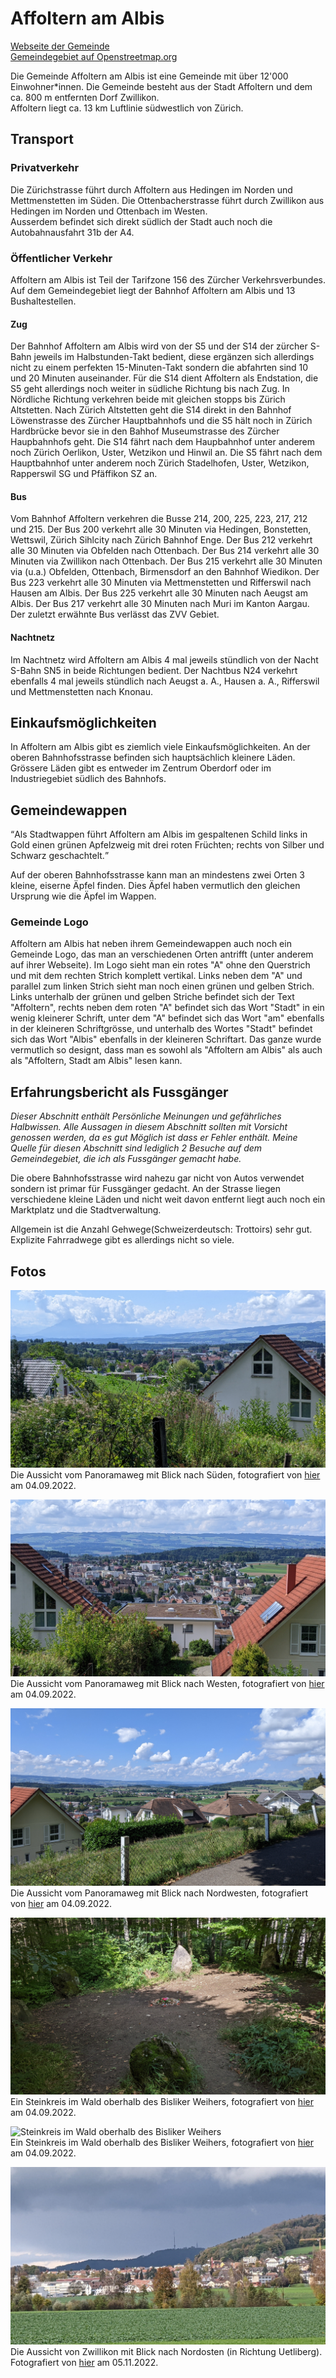 # Affoltern am Albis

[Webseite der Gemeinde](https://www.stadtaffoltern.ch/)  
[Gemeindegebiet auf Openstreetmap.org](https://www.openstreetmap.org/relation/1682080)

Die Gemeinde Affoltern am Albis ist eine Gemeinde mit über 12'000 Einwohner\*innen. Die Gemeinde besteht aus der Stadt Affoltern und dem ca. 800 m entfernten Dorf Zwillikon.  
Affoltern liegt ca. 13 km Luftlinie südwestlich von Zürich.

## Transport

### Privatverkehr

Die Zürichstrasse führt durch Affoltern aus Hedingen im Norden und Mettmenstetten im Süden. Die Ottenbacherstrasse führt durch Zwillikon aus Hedingen im Norden und Ottenbach im Westen.  
Ausserdem befindet sich direkt südlich der Stadt auch noch die Autobahnausfahrt 31b der A4.

### Öffentlicher Verkehr

Affoltern am Albis ist Teil der Tarifzone 156 des Zürcher Verkehrsverbundes. Auf dem Gemeindegebiet liegt der Bahnhof Affoltern am Albis und 13 Bushaltestellen.

#### Zug

Der Bahnhof Affoltern am Albis wird von der S5 und der S14 der zürcher S-Bahn jeweils im Halbstunden-Takt bedient, diese ergänzen sich allerdings nicht zu einem perfekten 15-Minuten-Takt sondern die abfahrten sind 10 und 20 Minuten auseinander. Für die S14 dient Affoltern als Endstation, die S5 geht allerdings noch weiter in südliche Richtung bis nach Zug. In Nördliche Richtung verkehren beide mit gleichen stopps bis Zürich Altstetten. Nach Zürich Altstetten geht die S14 direkt in den Bahnhof Löwenstrasse des Zürcher Hauptbahnhofs und die S5 hält noch in Zürich Hardbrücke bevor sie in den Bahhof Museumstrasse des Zürcher Haupbahnhofs geht. Die S14 fährt nach dem Haupbahnhof unter anderem noch Zürich Oerlikon, Uster, Wetzikon und Hinwil an. Die S5 fährt nach dem Hauptbahnhof unter anderem noch Zürich Stadelhofen, Uster, Wetzikon, Rapperswil SG und Pfäffikon SZ an.

#### Bus

Vom Bahnhof Affoltern verkehren die Busse 214, 200, 225, 223, 217, 212 und 215. Der Bus 200 verkehrt alle 30 Minuten via Hedingen, Bonstetten, Wettswil, Zürich Sihlcity nach Zürich Bahnhof Enge. Der Bus 212 verkehrt alle 30 Minuten via Obfelden nach Ottenbach. Der Bus 214 verkehrt alle 30 Minuten via Zwillikon nach Ottenbach. Der Bus 215 verkehrt alle 30 Minuten via (u.a.) Obfelden, Ottenbach, Birmensdorf an den Bahnhof Wiedikon. Der Bus 223 verkehrt alle 30 Minuten via Mettmenstetten und Rifferswil nach Hausen am Albis. Der Bus 225 verkehrt alle 30 Minuten nach Aeugst am Albis. Der Bus 217 verkehrt alle 30 Minuten nach Muri im Kanton Aargau. Der zuletzt erwähnte Bus verlässt das ZVV Gebiet.

#### Nachtnetz

Im Nachtnetz wird Affoltern am Albis 4 mal jeweils stündlich von der Nacht S-Bahn SN5 in beide Richtungen bedient. Der Nachtbus N24 verkehrt ebenfalls 4 mal jeweils stündlich nach Aeugst a. A., Hausen a. A., Rifferswil und Mettmenstetten nach Knonau.

## Einkaufsmöglichkeiten

In Affoltern am Albis gibt es ziemlich viele Einkaufsmöglichkeiten. An der oberen Bahnhofsstrasse befinden sich hauptsächlich kleinere Läden. Grössere Läden gibt es entweder im Zentrum Oberdorf oder im Industriegebiet südlich des Bahnhofs.

## Gemeindewappen

<q cite="https://www.stadtaffoltern.ch/wappen">Als Stadtwappen führt Affoltern am Albis im gespaltenen Schild links in Gold einen grünen Apfelzweig mit drei roten Früchten; rechts von Silber und Schwarz geschachtelt.</q>

Auf der oberen Bahnhofsstrasse kann man an mindestens zwei Orten 3 kleine, eiserne Äpfel finden. Dies Äpfel haben vermutlich den gleichen Ursprung wie die Äpfel im Wappen.

### Gemeinde Logo

Affoltern am Albis hat neben ihrem Gemeindewappen auch noch ein Gemeinde Logo, das man an verschiedenen Orten antrifft (unter anderem auf ihrer Webseite). Im Logo sieht man ein rotes "A" ohne den Querstrich und mit dem rechten Strich komplett vertikal. Links neben dem "A" und parallel zum linken Strich sieht man noch einen grünen und gelben Strich. Links unterhalb der grünen und gelben Striche befindet sich der Text "Affoltern", rechts neben dem roten "A" befindet sich das Wort "Stadt" in ein wenig kleinerer Schrift, unter dem "A" befindet sich das Wort "am" ebenfalls in der kleineren Schriftgrösse, und unterhalb des Wortes "Stadt" befindet sich das Wort "Albis" ebenfalls in der kleineren Schriftart. Das ganze wurde vermutlich so designt, dass man es sowohl als "Affoltern am Albis" als auch als "Affoltern, Stadt am Albis" lesen kann.

## Erfahrungsbericht als Fussgänger

*Dieser Abschnitt enthält Persönliche Meinungen und gefährliches Halbwissen. Alle Aussagen in diesem Abschnitt sollten mit Vorsicht genossen werden, da es gut Möglich ist dass er Fehler enthält. Meine Quelle für diesen Abschnitt sind lediglich 2 Besuche auf dem Gemeindegebiet, die ich als Fussgänger gemacht habe.*

Die obere Bahnhofsstrasse wird nahezu gar nicht von Autos verwendet sondern ist primar für Fussgänger gedacht. An der Strasse liegen verschiedene kleine Läden und nicht weit davon entfernt liegt auch noch ein Marktplatz und die Stadtverwaltung.

Allgemein ist die Anzahl Gehwege(Schweizerdeutsch: Trottoirs) sehr gut. Explizite Fahrradwege gibt es allerdings nicht so viele.

## Fotos

![Aussicht vom Panoramaweg mit Blick nach Süden](../../images/Affoltern_a_A/Panoramaweg_1.jpg)  
Die Aussicht vom Panoramaweg mit Blick nach Süden, fotografiert von [hier](https://www.openstreetmap.org/search?whereami=1&amp;query=47.28276%2C8.46097#map=19/47.28276/8.46097) am 04.09.2022.

![Aussicht vom Panoramaweg mit Blick nach Westen](../../images/Affoltern_a_A/Panoramaweg_2.jpg)  
Die Aussicht vom Panoramaweg mit Blick nach Westen, fotografiert von [hier](https://www.openstreetmap.org/search?whereami=1&amp;query=47.28276%2C8.46097#map=19/47.28276/8.46097) am 04.09.2022.

![Aussicht vom Panoramaweg mit Blick nach Nordwesten](../../images/Affoltern_a_A/Panoramaweg_3.jpg)  
Die Aussicht vom Panoramaweg mit Blick nach Nordwesten, fotografiert von [hier](https://www.openstreetmap.org/search?whereami=1&amp;query=47.28276%2C8.46097#map=19/47.28276/8.46097) am 04.09.2022.

![Steinkreis im Wald oberhalb des Bisliker Weihers](../../images/Affoltern_a_A/Steinkreis.jpg)  
Ein Steinkreis im Wald oberhalb des Bisliker Weihers, fotografiert von [hier](https://www.openstreetmap.org/search?whereami=1&amp;query=47.28509%2C8.46579#map=19/47.28509/8.46579) am 04.09.2022.

![Steinkreis im Wald oberhalb des Bisliker Weihers](../../images/Affoltern_a_A/Steinkreis_mitte.jpg)  
Ein Steinkreis im Wald oberhalb des Bisliker Weihers, fotografiert von [hier](https://www.openstreetmap.org/search?whereami=1&amp;query=47.28509%2C8.46579#map=19/47.28509/8.46579) am 04.09.2022.

![Aussicht von Zwillikon mit Blick in Richtung Uetliberg](../../images/Affoltern_a_A/Zwillikon_Aussicht.jpg)  
Die Aussicht von Zwillikon mit Blick nach Nordosten (in Richtung Uetliberg). Fotografiert von [hier](https://www.openstreetmap.org/search?whereami=1&amp;query=47.28974%2C8.43689#map=19/47.28974/8.43689) am 05.11.2022.
